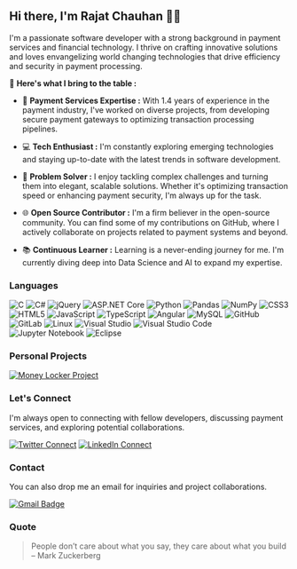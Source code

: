 ## Hi there, I'm Rajat Chauhan 👨‍💻

I'm a passionate software developer with a strong background in payment services and financial technology. I thrive on crafting innovative solutions and loves envangelizing world changing technologies that drive efficiency and security in payment processing.

🌟 **Here's what I bring to the table :**

- 💼 **Payment Services Expertise :** With 1.4 years of experience in the payment industry, I've worked on diverse projects, from developing secure payment gateways to optimizing transaction processing pipelines.

- 💻 **Tech Enthusiast :** I'm constantly exploring emerging technologies and staying up-to-date with the latest trends in software development.

- 🚀 **Problem Solver :** I enjoy tackling complex challenges and turning them into elegant, scalable solutions. Whether it's optimizing transaction speed or enhancing payment security, I'm always up for the task.

- 🌐 **Open Source Contributor :** I'm a firm believer in the open-source community. You can find some of my contributions on GitHub, where I actively collaborate on projects related to payment systems and beyond.

- 📚 **Continuous Learner :** Learning is a never-ending journey for me. I'm currently diving deep into Data Science and AI to expand my expertise.

### Languages

![C](https://img.shields.io/badge/-C-000?&logo=C)
![C#](https://img.shields.io/badge/-C%23-000?logo=c-sharp)
![jQuery](https://img.shields.io/badge/-jQuery-000?&logo=jQuery)
![ASP.NET Core](https://img.shields.io/badge/-ASP.NET%20Core-000?logo=dotnetcore)
![Python](https://img.shields.io/badge/-Python-000?&logo=Python)
![Pandas](https://img.shields.io/badge/-Pandas-000?&logo=Pandas)
![NumPy](https://img.shields.io/badge/-NumPy-000?&logo=NumPy)
![CSS3](https://img.shields.io/badge/-CSS3-000?&logo=CSS3)
![HTML5](https://img.shields.io/badge/-HTML5-000?&logo=HTML5)
![JavaScript](https://img.shields.io/badge/-JavaScript-000?&logo=JavaScript)
![TypeScript](https://img.shields.io/badge/-TypeScript-000?&logo=TypeScript)
![Angular](https://img.shields.io/badge/-Angular-000?logo=Angular)
![MySQL](https://img.shields.io/badge/-MySQL-000?&logo=MySQL)
![GitHub](https://img.shields.io/badge/-GitHub-000?&logo=GitHub)
![GitLab](https://img.shields.io/badge/-GitLab-000?&logo=GitLab)
![Linux](https://img.shields.io/badge/-Linux-000?&logo=Linux)
![Visual Studio](https://img.shields.io/badge/-Visual%20Studio-000?&logo=visual-studio)
![Visual Studio Code](https://img.shields.io/badge/-Visual%20Studio%20Code-000?&logo=visual-studio-code)
![Jupyter Notebook](https://img.shields.io/badge/-jupyter-000?&logo=jupyter)
![Eclipse](https://img.shields.io/badge/-Eclipse-000?&logo=Eclipse)


### Personal Projects

[![Money Locker Project](https://img.shields.io/badge/-📝%20MoneyLocker-000)](https://github.com/rAJt-11/Money-Locker-Project)

### Let's Connect

I'm always open to connecting with fellow developers, discussing payment services, and exploring potential collaborations.

<!-- [![Twitter](https://img.shields.io/twitter/url/https/twitter.com/rAJt_11.svg?style=social&label=Follow%20%40rAJt_11)](https://twitter.com/rAJt_11) --> 
[![Twitter Connect](https://img.shields.io/badge/Twitter-Connect-blue?style=social&logo=twitter&label=Twitter)](https://twitter.com/rAJt_11)
[![LinkedIn Connect](https://img.shields.io/badge/LinkedIn-Connect-blue?style=social&logo=linkedin&label=LinkedIn)](https://www.linkedin.com/in/rajat-chauhan-85b193179)

### Contact 

You can also drop me an email for inquiries and  project collaborations.

[![Gmail Badge](https://img.shields.io/badge/-dreamerrajat11@gmail.com-FF0000?style=flat-square&logo=Gmail&logoColor=white&link=mailto:dreamerrajat11@gmail.com)](mailto:dreamerrajat11@gmail.com)


### Quote

> People don’t care about what you say, they care about what you build – Mark Zuckerberg

